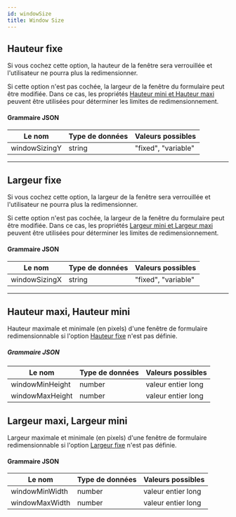 ```yaml
---
id: windowSize
title: Window Size
---
```



## Hauteur fixe


Si vous cochez cette option, la hauteur de la fenêtre sera verrouillée et l'utilisateur ne pourra plus la redimensionner.

Si cette option n'est pas cochée, la largeur de la fenêtre du formulaire peut être modifiée. Dans ce cas, les propriétés [Hauteur mini et Hauteur maxi](#maximum-height-minimum-height) peuvent être utilisées pour déterminer les limites de redimensionnement.


#### Grammaire JSON

| Le nom        | Type de données | Valeurs possibles   |
| ------------- | --------------- | ------------------- |
| windowSizingY | string          | "fixed", "variable" |


---

## Largeur fixe


Si vous cochez cette option, la largeur de la fenêtre sera verrouillée et l'utilisateur ne pourra plus la redimensionner.

Si cette option n'est pas cochée, la largeur de la fenêtre du formulaire peut être modifiée. Dans ce cas, les propriétés [Largeur mini et Largeur maxi](#maximum-width-minimum-width) peuvent être utilisées pour déterminer les limites de redimensionnement.


#### Grammaire JSON

| Le nom        | Type de données | Valeurs possibles   |
| ------------- | --------------- | ------------------- |
| windowSizingX | string          | "fixed", "variable" |

---



## Hauteur maxi, Hauteur mini

Hauteur maximale et minimale (en pixels) d'une fenêtre de formulaire redimensionnable si l'option [Hauteur fixe](#fixed-height) n'est pas définie.

##### Grammaire JSON

| Le nom          | Type de données | Valeurs possibles  |
| --------------- | --------------- | ------------------ |
| windowMinHeight | number          | valeur entier long |
| windowMaxHeight | number          | valeur entier long |


## Largeur maxi, Largeur mini

Largeur maximale et minimale (en pixels) d'une fenêtre de formulaire redimensionnable si l'option [Largeur fixe](#fixed-width) n'est pas définie.


#### Grammaire JSON

| Le nom         | Type de données | Valeurs possibles  |
| -------------- | --------------- | ------------------ |
| windowMinWidth | number          | valeur entier long |
| windowMaxWidth | number          | valeur entier long |


